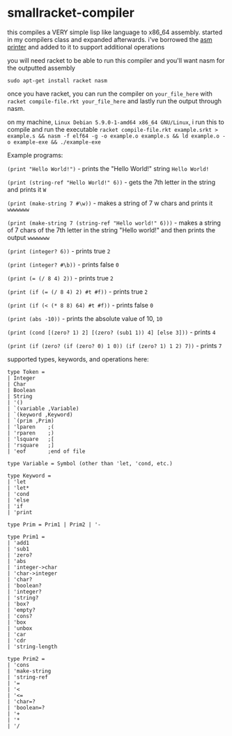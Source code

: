 # smallracket-compiler

this compiles a VERY simple lisp like language to x86_64 assembly. started in my compilers class and expanded afterwards. i've borrowed the [asm printer](http://www.cs.umd.edu/class/spring2020/cmsc430/code/hustle/asm/printer.rkt) and added to it to support additional operations

you will need racket to be able to run this compiler and you'll want nasm for the outputted assembly

`sudo apt-get install racket nasm`

once you have racket, you can run the compiler on `your_file_here` with `racket compile-file.rkt your_file_here` and lastly run the output through nasm.

on my machine, `Linux Debian 5.9.0-1-amd64 x86_64 GNU/Linux`, i run this to compile and run the executable
`racket compile-file.rkt example.srkt > example.s && nasm -f elf64 -g -o example.o example.s && ld example.o -o example-exe && ./example-exe`

Example programs:

`(print "Hello World!")` - prints the "Hello World!" string `Hello World!`

`(print (string-ref "Hello World!" 6))` - gets the 7th letter in the string and prints it `W`

`(print (make-string 7 #\w))` - makes a string of 7 w chars and prints it `wwwwwww`

`(print (make-string 7 (string-ref "Hello world!" 6)))` - makes a string of 7 chars of the 7th letter in the string "Hello world!" and then prints the output `wwwwwww`

`(print (integer? 6))` - prints true `2`

`(print (integer? #\b))` - prints false `0`

`(print (= (/ 8 4) 2))` - prints true `2`

`(print (if (= (/ 8 4) 2) #t #f))` - prints true `2`

`(print (if (< (* 8 8) 64) #t #f))` - prints false `0`

`(print (abs -10))` - prints the absolute value of 10, `10`

`(print (cond [(zero? 1) 2] [(zero? (sub1 1)) 4] [else 3]))` - prints `4`

`(print (if (zero? (if (zero? 0) 1 0)) (if (zero? 1) 1 2) 7))` - prints `7`

supported types, keywords, and operations here:
```
type Token =
| Integer
| Char
| Boolean
| String
| '()
| `(variable ,Variable)
| `(keyword ,Keyword)
| `(prim ,Prim)
| 'lparen    ;(
| 'rparen    ;)
| 'lsquare   ;[
| 'rsquare   ;]
| 'eof       ;end of file

type Variable = Symbol (other than 'let, 'cond, etc.)

type Keyword =
| 'let
| 'let*
| 'cond
| 'else
| 'if
| 'print

type Prim = Prim1 | Prim2 | '-

type Prim1 =
| 'add1
| 'sub1
| 'zero?
| 'abs
| 'integer->char
| 'char->integer
| 'char?
| 'boolean?
| 'integer?
| 'string?
| 'box?
| 'empty?
| 'cons?
| 'box
| 'unbox
| 'car
| 'cdr
| 'string-length

type Prim2 =
| 'cons
| 'make-string
| 'string-ref
| '=
| '<
| '<=
| 'char=?
| 'boolean=?
| '+
| '*
| '/
```
